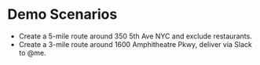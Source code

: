 # Demo Scenarios

- Create a 5-mile route around 350 5th Ave NYC and exclude restaurants.
- Create a 3-mile route around 1600 Amphitheatre Pkwy, deliver via Slack to @me.

